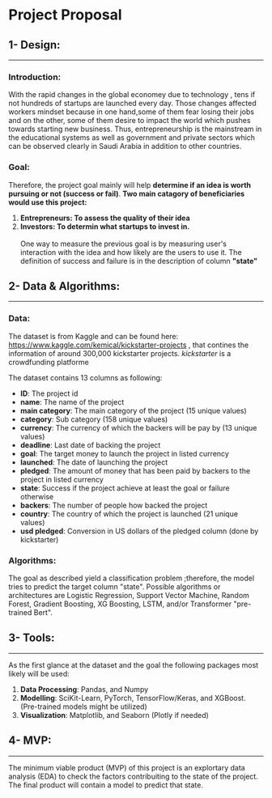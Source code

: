 # Project Proposal 

## 1- Design:
---
### Introduction:
With the rapid changes in the global economey due to technology , tens if not hundreds of startups are launched every day. Those changes affected workers mindset because in one hand,some of them fear losing their jobs and on the other, some of them desire to impact the world which pushes towards starting new business. Thus, entrepreneurship is the mainstream in the educational systems as well as government and private sectors which can be observed clearly in Saudi Arabia in addition to other countries.
### Goal:
Therefore, the project goal mainly will help **determine if an idea is worth pursuing or not (success or fail)**.
**Two main catagory of beneficiaries would use this project:**
1. **Entrepreneurs: To assess the quality of their idea**
2. **Investors: To determin what startups to invest in.**
<br></br>
One way to measure the previous goal is by measuring user's interaction with the idea and how likely are the users to use it. The definition of success and failure is in the description of column **"state"**

## 2- Data & Algorithms:
---
### Data:
The dataset is from Kaggle and can be found here: https://www.kaggle.com/kemical/kickstarter-projects , that contines the information of around 300,000 kickstarter projects.  _kickstarter_ is a crowdfunding platforme

The dataset contains 13 columns as following:
* **ID**: The project id
* **name**: The name of the project
* **main category**: The main category of the project (15 unique values)
* **category**: Sub category (158 unique values)
* **currency**: The currency of which the backers will be pay by (13 unique values)
* **deadline**: Last date of backing the project
* **goal**: The target money to launch the project in listed currency
* **launched**: The date of launching the project
* **pledged**: The amount of money that has been paid by backers to the project in listed currency
* **state**: Success if the project achieve at least the goal or failure otherwise
* **backers**: The number of people how backed the project
* **country**: The country of which the project is launched (21 unique values)
* **usd pledged**: Conversion in US dollars of the pledged column (done by kickstarter)

### Algorithms:
The goal as described yield a classification problem ;therefore, the model tries to predict the target column "state". Possible algorithms or architectures are Logistic Regression, Support Vector Machine, Random Forest, Gradient Boosting, XG Boosting, LSTM, and/or Transformer "pre-trained Bert".

## 3- Tools:
---
As the first glance at the dataset and the goal the following packages most likely will be used:
1. **Data Processing**: Pandas, and Numpy
2. **Modelling**: SciKit-Learn, PyTorch, TensorFlow/Keras, and XGBoost. (Pre-trained models might be utilized)
3. **Visualization**: Matplotlib, and Seaborn (Plotly if needed)

## 4- MVP:
---
The minimum viable product (MVP) of this project is an explortary data analysis (EDA) to check the factors contribuiting to the state of the project. The final product will contain a model to predict that state.